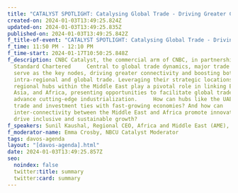 ```yaml
---
title: "CATALYST SPOTLIGHT: Catalysing Global Trade - Driving Greater Connectivity"
created-on: 2024-01-03T13:49:25.824Z
updated-on: 2024-01-03T13:49:25.835Z
published-on: 2024-01-03T13:49:25.842Z
f_title-of-event: "CATALYST SPOTLIGHT: Catalysing Global Trade - Driving Greater Connectivity"
f_time: 11:50 PM - 12:10 PM
f_time-start: 2024-01-17T10:50:25.848Z
f_description: CNBC Catalyst, the commercial arm of CNBC, in partnership with
  Standard Chartered     Central to global trade dynamics, major trade hubs
  serve as the key nodes, driving greater connectivity and boosting both
  intra-regional and global trade. Leveraging their strategic locations,
  regional hubs within the Middle East play a pivotal role in linking Europe,
  Asia, and Africa, presenting opportunities to facilitate global trade and
  advance cutting-edge industrialization.     How can hubs like the UAE deepen
  trade and investment ties with fast-growing economies? And how can
  inter-connectivity between the Middle East and Africa promote innovation and
  drive inclusive and sustainable growth?
f_speakers: Sunil Kaushal, Regional CEO, Africa and Middle East (AME), Standard Chartered
f_moderator-name: Emma Crosby, NBCU Catalyst Moderator
tags: davos-agenda
layout: "[davos-agenda].html"
date: 2024-01-03T13:49:25.857Z
seo:
  noindex: false
  twitter:title: summary
  twitter:card: summary
---
```

